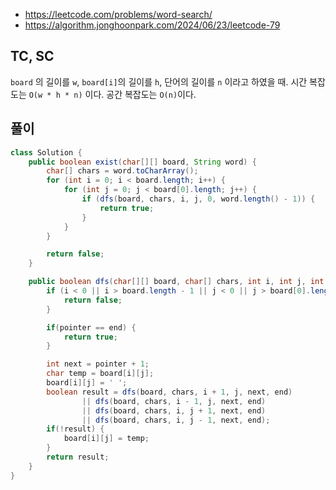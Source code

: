 - https://leetcode.com/problems/word-search/
- https://algorithm.jonghoonpark.com/2024/06/23/leetcode-79

## TC, SC

`board` 의 길이를 `w`, `board[i]`의 길이를 `h`, 단어의 길이를 `n` 이라고 하였을 때.
시간 복잡도는 `O(w * h * n)` 이다. 공간 복잡도는 `O(n)`이다.

## 풀이

```java
class Solution {
    public boolean exist(char[][] board, String word) {
        char[] chars = word.toCharArray();
        for (int i = 0; i < board.length; i++) {
            for (int j = 0; j < board[0].length; j++) {
                if (dfs(board, chars, i, j, 0, word.length() - 1)) {
                    return true;
                }
            }
        }

        return false;
    }

    public boolean dfs(char[][] board, char[] chars, int i, int j, int pointer, int end) {
        if (i < 0 || i > board.length - 1 || j < 0 || j > board[0].length - 1 || board[i][j] != chars[pointer]) {
            return false;
        }

        if(pointer == end) {
            return true;
        }

        int next = pointer + 1;
        char temp = board[i][j];
        board[i][j] = ' ';
        boolean result = dfs(board, chars, i + 1, j, next, end)
                || dfs(board, chars, i - 1, j, next, end)
                || dfs(board, chars, i, j + 1, next, end)
                || dfs(board, chars, i, j - 1, next, end);
        if(!result) {
            board[i][j] = temp;
        }
        return result;
    }
}
```
